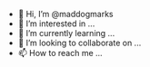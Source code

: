 - 👋 Hi, I’m @maddogmarks
- 👀 I’m interested in ...
- 🌱 I’m currently learning ...
- 💞️ I’m looking to collaborate on ...
- 📫 How to reach me ...

<!---
maddogmarks/maddogmarks is a ✨ special ✨ repository because its `README.md` (this file) appears on your GitHub profile.
You can click the Preview link to take a look at your changes.
--->
